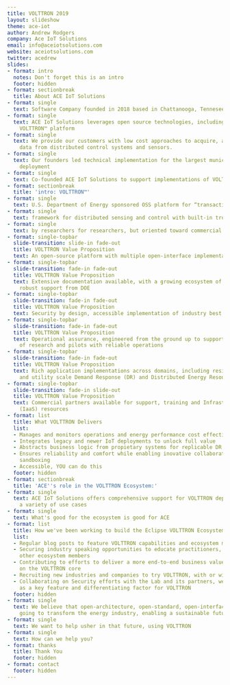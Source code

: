```yaml
---
title: VOLTTRON 2019
layout: slideshow
theme: ace-iot
author: Andrew Rodgers
company: Ace IoT Solutions
email: info@aceiotsolutions.com
website: aceiotsolutions.com
twitter: acedrew
slides:
- format: intro
  notes: Don't forget this is an intro
  footer: hidden
- format: sectionbreak
  title: About ACE IoT Solutions
- format: single
  text: Software Company founded in 2018 based in Chattanooga, Tennesee
- format: single
  text: ACE IoT Solutions leverages open source technologies, including the Eclipse
    VOLTTRON™ platform
- format: single
  text: We provide our customers with low cost approaches to acquire, access and manage
    data from distributed control systems and sensors.
- format: single
  text: Our founders led technical implementation for the largest municipal VOLTTRON
    deployment
- format: single
  text: Co-founded ACE IoT Solutions to support implementations of VOLTTRON platforms
- format: sectionbreak
  title: 'intro: VOLTTRON™'
- format: single
  text: U.S. Department of Energy sponsored OSS platform for “transactional energy”
- format: single
  text: framework for distributed sensing and control with built-in trust and security
- format: single
  text: by researchers for researchers, but oriented toward commercial adoption
- format: single-topbar
  slide-transition: slide-in fade-out
  title: VOLTTRON Value Proposition
  text: An open-source platform with multiple open-interface implementations included
- format: single-topbar
  slide-transition: fade-in fade-out
  title: VOLTTRON Value Proposition
  text: Extensive documentation available, with a growing ecosystem of users, and
    robust support from DOE
- format: single-topbar
  slide-transition: fade-in fade-out
  title: VOLTTRON Value Proposition
  text: Security by design, accessible implementation of industry best practices
- format: single-topbar
  slide-transition: fade-in fade-out
  title: VOLTTRON Value Proposition
  text: Operational assurance, engineered from the ground up to support co-existence
    of research and pilots with reliable operations
- format: single-topbar
  slide-transition: fade-in fade-out
  title: VOLTTRON Value Proposition
  text: Rich application implementations across domains, including residential, campus
    and utility scale Demand Response (DR) and Distributed Energy Resources (DER)
- format: single-topbar
  slide-transition: fade-in slide-out
  title: VOLTTRON Value Proposition
  text: Commercial partners available for support, training and Infrastructure-as-a-Service
    (IaaS) resources
- format: list
  title: What VOLTTRON Delivers
  list:
  - Manages and monitors operations and energy performance cost effectively
  - Integrates legacy and newer IoT deployments to unlock full value
  - Abstracts business logic from propietary systems for replicable DR and DER applications
  - Ensures reliability and comfort while enabling inovative collaborations with failsafe
    sandboxing
  - Accessible, YOU can do this
  footer: hidden
- format: sectionbreak
  title: 'ACE''s role in the VOLTTRON Ecosystem:'
- format: single
  text: ACE IoT Solutions offers comprehensive support for VOLTTRON deployments for
    a variety of use cases
- format: single
  text: What's good for the ecosystem is good for ACE
- format: list
  title: How we've been working to build the Eclipse VOLTTRON Ecosystem
  list:
  - Regular blog posts to feature VOLTTRON capabilities and ecosystem members
  - Securing industry speaking opportunities to educate practitioners, for ACE and
    other ecosystem members
  - Contributing to efforts to deliver a more end-to-end business value package built
    on the VOLTTRON core
  - Recruiting new industries and companies to try VOLTTRON, with or without ACE support
  - Collaborating on Security efforts with the Lab and its partners, we view this
    as a key feature and differentiating factor for VOLTTRON
  footer: hidden
- format: single
  text: We believe that open-architecture, open-standard, open-interface systems are
    going to transform the energy industry, enabling a sustainable future
- format: single
  text: We want to help usher in that future, using VOLTTRON
- format: single
  text: How can we help you?
- format: thanks
  title: Thank You
  footer: hidden
- format: contact
  footer: hidden
---
```


